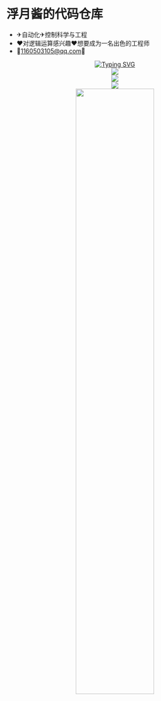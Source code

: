 # 浮月酱的代码仓库
- ✈自动化✈控制科学与工程
- ❤对逻辑运算感兴趣❤想要成为一名出色的工程师
- 📧1160503105@qq.com🤗
<div align="center"> <a href="https://git.io/typing-svg"><img src="https://readme-typing-svg.demolab.com?font=Fira+Code&pause=1000&color=F72713D7&center=true&vCenter=true&width=435&lines=Good+Good+DAY%E2%98%80" alt="Typing SVG" /></a>


<div align="center"> <img src="https://visitor-badge.glitch.me/badge?page_id=fuyueagain" /> </div>
<div align="center"> <img src="https://github-readme-stats.vercel.app/api/top-langs/?username=fuyueagain&hide_title=true&hide_border=true&layout=compact&langs_count=6&text_color=000&icon_color=fff&bg_color=0,52fa5a,4dfcff,c64dff&theme=graywhite" /> </div>


<div align="center"> <img src="https://github-readme-streak-stats.herokuapp.com/?user=fuyueagain" /> </div>


<div align="center">
<img src=https://user-images.githubusercontent.com/43753416/191948912-e1de4891-1215-48af-9a12-e468c07fe0cf.png  width=60%/>
</div>




